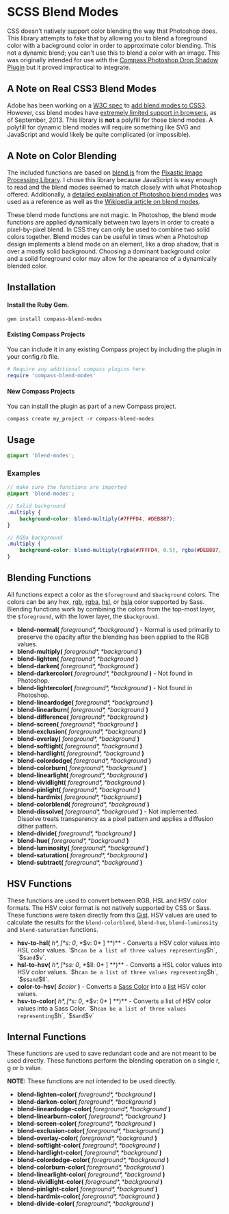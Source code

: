 # SCSS Blend Modes
CSS doesn't natively support color blending the way that Photoshop does. This library attempts to fake that by allowing you to blend a foreground color with a background color in order to approximate color blending. This not a dynamic blend; you can't use this to blend a color with an image. This was originally intended for use with the [Compass Photoshop Drop Shadow Plugin](https://github.com/heygrady/compass-photoshop-drop-shadow) but it proved impractical to integrate.

## A Note on Real CSS3 Blend Modes
Adobe has been working on a [W3C spec](http://www.w3.org/TR/compositing/) to [add blend modes to CSS3](http://blogs.adobe.com/webplatform/2012/04/04/bringing-blending-to-the-web/). However, css blend modes have [extremely limited support in browsers](http://html.adobe.com/webplatform/graphics/blendmodes/browser-support/), as of September, 2013. This library is **not** a polyfill for those blend modes. A polyfill for dynamic blend modes will require something like SVG and JavaScript and would likely be quite complicated (or impossible).

## A Note on Color Blending
The included functions are based on [blend.js](https://github.com/jseidelin/pixastic/blob/master/actions/blend.js) from the [Pixastic Image Processing Library](http://www.pixastic.com/lib/). I chose this library because JavaScript is easy enough to read and the blend modes seemed to match closely with what Photoshop offered. Additionally, a [detailed explaination of Photoshop blend modes](http://photoblogstop.com/photoshop/photoshop-blend-modes-explained) was used as a reference as well as the [Wikipedia article on blend modes](http://en.wikipedia.org/wiki/Blend_modes).

These blend mode functions are not magic. In Photoshop, the blend mode functions are applied dynamically between two layers in order to create a pixel-by-pixel blend. In CSS they can only be used to combine two solid colors together. Blend modes can be useful in times when a Photoshop design implements a blend mode on an element, like a drop shadow, that is over a mostly solid background. Choosing a dominant background color and a solid foreground color may allow for the apearance of a dynamically blended color.

## Installation
#### Install the Ruby Gem.
```
gem install compass-blend-modes
```

#### Existing Compass Projects
You can include it in any existing Compass project by including the plugin in your config.rb file.

```ruby
# Require any additional compass plugins here.
require 'compass-blend-modes'
```

#### New Compass Projects
You can install the plugin as part of a new Compass project.

```
compass create my_project -r compass-blend-modes
```

## Usage

```scss
@import 'blend-modes';
```

### Examples

```scss
// make sure the functions are imported
@import 'blend-modes';

// Solid background
.multiply {
	background-color: blend-multiply(#7FFFD4, #DEB887);
}

// RGBa background
.multiply {
	background-color: blend-multiply(rgba(#7FFFD4, 0.5), rgba(#DEB887, 0.5));
}
```

## Blending Functions
All functions expect a color as the `$foreground` and `$background` colors. The colors can be any hex, [rgb](http://sass-lang.com/docs/yardoc/Sass/Script/Functions.html#rgb-instance_method), [rgba](http://sass-lang.com/docs/yardoc/Sass/Script/Functions.html#rgba-instance_method), [hsl](http://sass-lang.com/docs/yardoc/Sass/Script/Functions.html#hsl-instance_method), or [hsla](http://sass-lang.com/docs/yardoc/Sass/Script/Functions.html#hsla-instance_method) color supported by Sass. Blending functions work by combining the colors from the top-most layer, the `$foreground`, with the lower layer, the `$background`.

- **blend-normal(** *$foreground*, *$background* **)** - Normal is used primarily to preserve the opacity after the blending has been applied to the RGB values.
- **blend-multiply(** *$foreground*, *$background* **)**
- **blend-lighten(** *$foreground*, *$background* **)**
- **blend-darken(** *$foreground*, *$background* **)**
- **blend-darkercolor(** *$foreground*, *$background* **)** - Not found in Photoshop.
- **blend-lightercolor(** *$foreground*, *$background* **)** - Not found in Photoshop.
- **blend-lineardodge(** *$foreground*, *$background* **)**
- **blend-linearburn(** *$foreground*, *$background* **)**
- **blend-difference(** *$foreground*, *$background* **)**
- **blend-screen(** *$foreground*, *$background* **)**
- **blend-exclusion(** *$foreground*, *$background* **)**
- **blend-overlay(** *$foreground*, *$background* **)**
- **blend-softlight(** *$foreground*, *$background* **)**
- **blend-hardlight(** *$foreground*, *$background* **)**
- **blend-colordodge(** *$foreground*, *$background* **)**
- **blend-colorburn(** *$foreground*, *$background* **)**
- **blend-linearlight(** *$foreground*, *$background* **)**
- **blend-vividlight(** *$foreground*, *$background* **)**
- **blend-pinlight(** *$foreground*, *$background* **)**
- **blend-hardmix(** *$foreground*, *$background* **)**
- **blend-colorblend(** *$foreground*, *$background* **)**
- **blend-dissolve(** *$foreground*, *$background* **)** - Not implemented. Dissolve treats transparency as a pixel pattern and applies a diffusion dither pattern.
- **blend-divide(** *$foreground*, *$background* **)**
- **blend-hue(** *$foreground*, *$background* **)**
- **blend-luminosity(** *$foreground*, *$background* **)**
- **blend-saturation(** *$foreground*, *$background* **)**
- **blend-subtract(** *$foreground*, *$background* **)**

## HSV Functions
These functions are used to convert between RGB, HSL and HSV color formats. The HSV color format is not natively supported by CSS or Sass. These functions were taken directly from this [Gist](https://gist.github.com/1069204). HSV values are used to calculate the results for the `blend-colorblend`, `blend-hue`, `blend-luminosity` and `blend-saturation` functions.

- **hsv-to-hsl(** *$h*, [ *$s: 0*, *$v: 0* ] **)** - Converts a HSV color values into HSL color values. `$h` can be a list of three values representing `$h`, `$s` and `$v`.
- **hsl-to-hsv(** *$h*, [ *$ss: 0*, *$ll: 0* ] **)** - Converts a HSL color values into HSV color values. `$h` can be a list of three values representing `$h`, `$ss` and `$ll`.
- **color-to-hsv(** *$color* **)** - Converts a [Sass Color](http://sass-lang.com/docs/yardoc/Sass/Script/Color.html) into a [list](http://sass-lang.com/docs/yardoc/Sass/Script/List.html) HSV color values.
- **hsv-to-color(** *$h*, [ *$s: 0*, *$v: 0* ] **)** - Converts a list of HSV color values into a Sass Color. `$h` can be a list of three values representing `$h`, `$s` and `$v`

## Internal Functions
These functions are used to save redundant code and are not meant to be used directly. These functions perform the blending operation on a single r, g or b value.

**NOTE:** These functions are not intended to be used directly.

- **blend-lighten-color(** *$foreground*, *$background* **)**
- **blend-darken-color(** *$foreground*, *$background* **)**
- **blend-lineardodge-color(** *$foreground*, *$background* **)**
- **blend-linearburn-color(** *$foreground*, *$background* **)**
- **blend-screen-color(** *$foreground*, *$background* **)**
- **blend-exclusion-color(** *$foreground*, *$background* **)**
- **blend-overlay-color(** *$foreground*, *$background* **)**
- **blend-softlight-color(** *$foreground*, *$background* **)**
- **blend-hardlight-color(** *$foreground*, *$background* **)**
- **blend-colordodge-color(** *$foreground*, *$background* **)**
- **blend-colorburn-color(** *$foreground*, *$background* **)**
- **blend-linearlight-color(** *$foreground*, *$background* **)**
- **blend-vividlight-color(** *$foreground*, *$background* **)**
- **blend-pinlight-color(** *$foreground*, *$background* **)**
- **blend-hardmix-color(** *$foreground*, *$background* **)**
- **blend-divide-color(** *$foreground*, *$background* **)**
